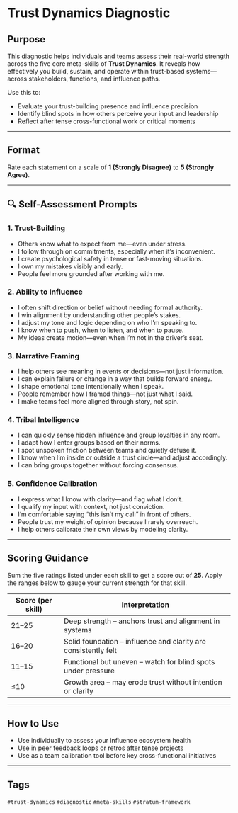 # Trust Dynamics Diagnostic

## Purpose
This diagnostic helps individuals and teams assess their real-world strength across the five core meta-skills of **Trust Dynamics**. It reveals how effectively you build, sustain, and operate within trust-based systems—across stakeholders, functions, and influence paths.

Use this to:
- Evaluate your trust-building presence and influence precision
- Identify blind spots in how others perceive your input and leadership
- Reflect after tense cross-functional work or critical moments

---

## Format
Rate each statement on a scale of **1 (Strongly Disagree)** to **5 (Strongly Agree)**.

---

## 🔍 Self-Assessment Prompts

### 1. Trust-Building
- Others know what to expect from me—even under stress.
- I follow through on commitments, especially when it’s inconvenient.
- I create psychological safety in tense or fast-moving situations.
- I own my mistakes visibly and early.
- People feel more grounded after working with me.

### 2. Ability to Influence
- I often shift direction or belief without needing formal authority.
- I win alignment by understanding other people’s stakes.
- I adjust my tone and logic depending on who I’m speaking to.
- I know when to push, when to listen, and when to pause.
- My ideas create motion—even when I’m not in the driver’s seat.

### 3. Narrative Framing
- I help others see meaning in events or decisions—not just information.
- I can explain failure or change in a way that builds forward energy.
- I shape emotional tone intentionally when I speak.
- People remember how I framed things—not just what I said.
- I make teams feel more aligned through story, not spin.

### 4. Tribal Intelligence
- I can quickly sense hidden influence and group loyalties in any room.
- I adapt how I enter groups based on their norms.
- I spot unspoken friction between teams and quietly defuse it.
- I know when I’m inside or outside a trust circle—and adjust accordingly.
- I can bring groups together without forcing consensus.

### 5. Confidence Calibration
- I express what I know with clarity—and flag what I don’t.
- I qualify my input with context, not just conviction.
- I’m comfortable saying “this isn’t my call” in front of others.
- People trust my weight of opinion because I rarely overreach.
- I help others calibrate their own views by modeling clarity.

---

## Scoring Guidance

Sum the five ratings listed under each skill to get a score out of **25**. Apply
the ranges below to gauge your current strength for that skill.

| Score (per skill) | Interpretation |
|------------------|----------------|
| 21–25 | Deep strength – anchors trust and alignment in systems |
| 16–20 | Solid foundation – influence and clarity are consistently felt |
| 11–15 | Functional but uneven – watch for blind spots under pressure |
| ≤10   | Growth area – may erode trust without intention or clarity |

---

## How to Use
- Use individually to assess your influence ecosystem health
- Use in peer feedback loops or retros after tense projects
- Use as a team calibration tool before key cross-functional initiatives

---

## Tags
`#trust-dynamics` `#diagnostic` `#meta-skills` `#stratum-framework`

